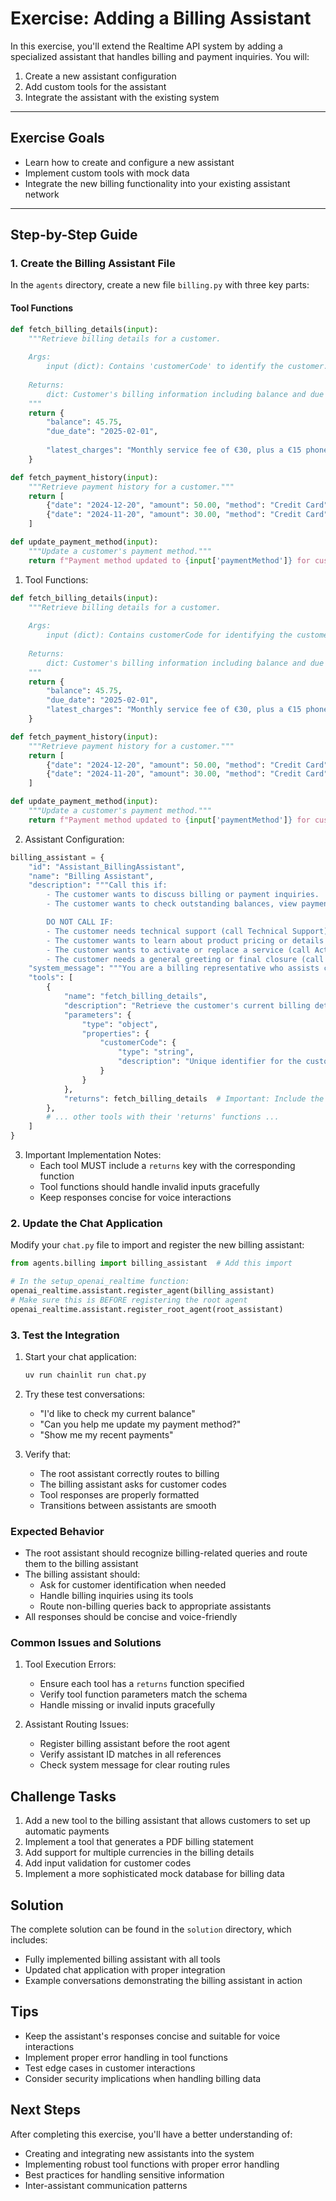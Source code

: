 # Exercise: Adding a Billing Assistant

In this exercise, you'll extend the Realtime API system by adding a specialized assistant that handles billing and payment inquiries. You will:
1. Create a new assistant configuration  
2. Add custom tools for the assistant  
3. Integrate the assistant with the existing system  

---

## Exercise Goals
- Learn how to create and configure a new assistant  
- Implement custom tools with mock data  
- Integrate the new billing functionality into your existing assistant network  

---

## Step-by-Step Guide

### 1. Create the Billing Assistant File
In the `agents` directory, create a new file `billing.py` with three key parts:

#### Tool Functions

```python
def fetch_billing_details(input):
    """Retrieve billing details for a customer.
    
    Args:
        input (dict): Contains 'customerCode' to identify the customer.
        
    Returns:
        dict: Customer's billing information including balance and due date.
    """
    return {
        "balance": 45.75,
        "due_date": "2025-02-01",
        
        "latest_charges": "Monthly service fee of €30, plus a €15 phone accessory charge, plus taxes and fees."
    }

def fetch_payment_history(input):
    """Retrieve payment history for a customer."""
    return [
        {"date": "2024-12-20", "amount": 50.00, "method": "Credit Card"},
        {"date": "2024-11-20", "amount": 30.00, "method": "Credit Card"},
    ]

def update_payment_method(input):
    """Update a customer's payment method."""
    return f"Payment method updated to {input['paymentMethod']} for customer {input['customerCode']}"

```







1. Tool Functions:
```python
def fetch_billing_details(input):
    """Retrieve billing details for a customer.
    
    Args:
        input (dict): Contains customerCode for identifying the customer
        
    Returns:
        dict: Customer's billing information including balance and due date
    """
    return {
        "balance": 45.75,
        "due_date": "2025-02-01",
        "latest_charges": "Monthly service fee of €30, plus a €15 phone accessory charge, plus taxes and fees."
    }

def fetch_payment_history(input):
    """Retrieve payment history for a customer."""
    return [
        {"date": "2024-12-20", "amount": 50.00, "method": "Credit Card"},
        {"date": "2024-11-20", "amount": 30.00, "method": "Credit Card"},
    ]

def update_payment_method(input):
    """Update a customer's payment method."""
    return f"Payment method updated to {input['paymentMethod']} for customer {input['customerCode']}"
```

2. Assistant Configuration:
```python
billing_assistant = {
    "id": "Assistant_BillingAssistant",
    "name": "Billing Assistant",
    "description": """Call this if:
        - The customer wants to discuss billing or payment inquiries.
        - The customer wants to check outstanding balances, view payment history, or set up a new payment method.

        DO NOT CALL IF:
        - The customer needs technical support (call Technical Support).
        - The customer wants to learn about product pricing or details (call Sales Assistant).
        - The customer wants to activate or replace a service (call Activation Assistant).
        - The customer needs a general greeting or final closure (call Greeter).""",
    "system_message": """You are a billing representative who assists customers with their billing or payment inquiries...""",
    "tools": [
        {
            "name": "fetch_billing_details",
            "description": "Retrieve the customer's current billing details.",
            "parameters": {
                "type": "object",
                "properties": {
                    "customerCode": {
                        "type": "string",
                        "description": "Unique identifier for the customer."
                    }
                }
            },
            "returns": fetch_billing_details  # Important: Include the function reference
        },
        # ... other tools with their 'returns' functions ...
    ]
}
```

3. Important Implementation Notes:
   - Each tool MUST include a `returns` key with the corresponding function
   - Tool functions should handle invalid inputs gracefully
   - Keep responses concise for voice interactions

### 2. Update the Chat Application
Modify your `chat.py` file to import and register the new billing assistant:

```python
from agents.billing import billing_assistant  # Add this import

# In the setup_openai_realtime function:
openai_realtime.assistant.register_agent(billing_assistant)
# Make sure this is BEFORE registering the root agent
openai_realtime.assistant.register_root_agent(root_assistant)
```

### 3. Test the Integration
1. Start your chat application:
   ```bash
   uv run chainlit run chat.py
   ```

2. Try these test conversations:
   - "I'd like to check my current balance"
   - "Can you help me update my payment method?"
   - "Show me my recent payments"

3. Verify that:
   - The root assistant correctly routes to billing
   - The billing assistant asks for customer codes
   - Tool responses are properly formatted
   - Transitions between assistants are smooth

### Expected Behavior
- The root assistant should recognize billing-related queries and route them to the billing assistant
- The billing assistant should:
  - Ask for customer identification when needed
  - Handle billing inquiries using its tools
  - Route non-billing queries back to appropriate assistants
- All responses should be concise and voice-friendly

### Common Issues and Solutions
1. Tool Execution Errors:
   - Ensure each tool has a `returns` function specified
   - Verify tool function parameters match the schema
   - Handle missing or invalid inputs gracefully

2. Assistant Routing Issues:
   - Register billing assistant before the root agent
   - Verify assistant ID matches in all references
   - Check system message for clear routing rules

## Challenge Tasks
1. Add a new tool to the billing assistant that allows customers to set up automatic payments
2. Implement a tool that generates a PDF billing statement
3. Add support for multiple currencies in the billing details
4. Add input validation for customer codes
5. Implement a more sophisticated mock database for billing data

## Solution
The complete solution can be found in the `solution` directory, which includes:
- Fully implemented billing assistant with all tools
- Updated chat application with proper integration
- Example conversations demonstrating the billing assistant in action

## Tips
- Keep the assistant's responses concise and suitable for voice interactions
- Implement proper error handling in tool functions
- Test edge cases in customer interactions
- Consider security implications when handling billing data

## Next Steps
After completing this exercise, you'll have a better understanding of:
- Creating and integrating new assistants into the system
- Implementing robust tool functions with proper error handling
- Best practices for handling sensitive information
- Inter-assistant communication patterns

